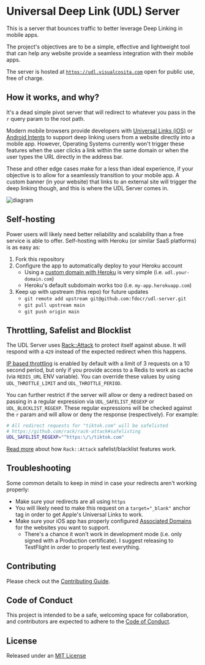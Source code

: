 # Universal Deep Link (UDL) Server

This is a server that bounces traffic to better leverage Deep Linking in mobile apps.

The project's objectives are to be a simple, effective and lightweight tool that can help any website provide a seamless integration with their mobile apps.

The server is hosted at [`https://udl.visualcosita.com`](https://udl.visualcosita.com) open for public use, free of charge.

## How it works, and why?

It's a dead simple pivot server that will redirect to whatever you pass in the `r` query param to the root path.

Modern mobile browsers provide developers with [Universal Links (iOS)](https://developer.apple.com/library/archive/documentation/General/Conceptual/AppSearch/UniversalLinks.html) or [Android Intents](https://developer.chrome.com/docs/multidevice/android/intents/) to support deep linking users from a website directly into a mobile app. However, Operating Systems currently won't trigger these features when the user clicks a link within the same domain or when the user types the URL directly in the address bar.

These and other edge cases make for a less than ideal experience, if your objective is to allow for a seamlessly transition to your mobile app. A custom banner (in your website) that links to an external site will trigger the deep linking though, and this is where the UDL Server comes in.

![diagram](udl-server-diagram.png)

## Self-hosting

Power users will likely need better reliability and scalability than a free service is able to offer. Self-hosting with Heroku (or similar SaaS platforms) is as easy as:

1. Fork this repository
1. Configure the app to automatically deploy to your Heroku account
   - Using a [custom domain with Heroku](https://devcenter.heroku.com/articles/custom-domains) is very simple (i.e. `udl.your-domain.com`)
   - Heroku's default subdomain works too (i.e. `my-app.herokuapp.com`)
1. Keep up with upstream (this repo) for future updates
   - `git remote add upstream git@github.com:fdocr/udl-server.git`
   - `git pull upstream main`
   - `git push origin main`

## Throttling, Safelist and Blocklist

The UDL Server uses [Rack::Attack](https://github.com/rack/rack-attack) to protect itself against abuse. It will respond with a `429` instead of the expected redirect when this happens.

[IP based throttling](https://github.com/rack/rack-attack#throttling) is enabled by default with a limit of 3 requests on a 10 second period, but only if you provide access to a Redis to work as cache (via `REDIS_URL` ENV variable). You can override these values by using `UDL_THROTTLE_LIMIT` and `UDL_THROTTLE_PERIOD`.

You can further restrict if the server will allow or deny a redirect based on passing in a regular expression via `UDL_SAFELIST_REGEXP` or `UDL_BLOCKLIST_REGEXP`. These regular expressions will be checked against the `r` param and will allow or deny the response (respectively). For example:

```bash
# All redirect requests for "tiktok.com" will be safelisted
# https://github.com/rack/rack-attack#safelisting
UDL_SAFELIST_REGEXP="^https:\/\/tiktok.com"
```

[Read more](https://github.com/rack/rack-attack#how-it-works) about how `Rack::Attack` safelist/blacklist features work.

## Troubleshooting

Some common details to keep in mind in case your redirects aren't working properly:

- Make sure your redirects are all using `https`
- You will likely need to make this request on a `target="_blank"` anchor tag in order to get Apple's Universal Links to work.
- Make sure your iOS app has properly configured [Associated Domains](https://developer.apple.com/documentation/safariservices/supporting_associated_domains) for the websites you want to support.
   - There's a chance it won't work in development mode (i.e. only signed with a Production certificate). I suggest releasing to TestFlight in order to properly test everything.

## Contributing

Please check out the [Contributing Guide](https://github.com/fdocr/udl-server/blob/main/CONTRIBUTING.md).

## Code of Conduct

This project is intended to be a safe, welcoming space for collaboration, and contributors are expected to adhere to the [Code of Conduct](https://github.com/fdocr/udl-server/blob/main/CODE_OF_CONDUCT.md).

## License

Released under an [MIT License](https://github.com/fdocr/udl-server/blob/main/LICENSE.txt)
